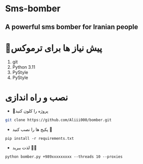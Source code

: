 # Sms-bomber
A powerful sms bomber for Iranian people
-------------------------------------
# 📑پیش نیاز ها برای ترموکس
1.  git
2.  Python 3.11
3.  PyStyle
4.  PyStyle

# نصب و راه اندازی

- 🔗پروژه را کلون کنید 
```bash
git clone https://github.com/Aliii000/bomber.git

```

- پکیج ها را نصب کنید 🔻

`pip install -r requirements.txt`

- لذت ببرید 🧨🎈

`python bomber.py +989xxxxxxxxx --threads 10 --proxies`

